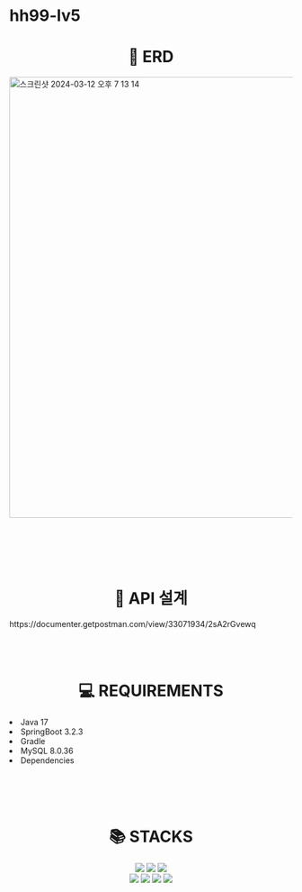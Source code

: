 # hh99-lv5

<div align=center><h1>📌 ERD</h1></div>
 <img width="783" alt="스크린샷 2024-03-12 오후 7 13 14" src="https://github.com/hh99-team-project/hanghae-board-back/assets/157681548/9c00b1ec-c640-4eb5-bf69-74729010b692">

<br><br><br><br>

<div align=center><h1>📌 API 설계</h1></div>
https://documenter.getpostman.com/view/33071934/2sA2rGvewq
<br><br><br><br>

<div align=center><h1>💻 REQUIREMENTS</h1></div>
<li>Java 17</li>
<li>SpringBoot 3.2.3</li>
<li>Gradle</li>
<li>MySQL 8.0.36</li>
<li>Dependencies</li>
<br><br><br><br>

<div align=center><h1>📚 STACKS</h1></div>
<div align=center> 
  <img src="https://img.shields.io/badge/java-007396?style=for-the-badge&logo=java&logoColor=white">
  <img src="https://img.shields.io/badge/spring-6DB33F?style=for-the-badge&logo=spring&logoColor=white"> 
  <img src="https://img.shields.io/badge/springboot-6DB33F?style=for-the-badge&logo=springboot&logoColor=white">
  <br>
  <img src="https://img.shields.io/badge/github-181717?style=for-the-badge&logo=github&logoColor=white">
  <img src="https://img.shields.io/badge/git-F05032?style=for-the-badge&logo=git&logoColor=white">
  <img src="https://img.shields.io/badge/gradle-02303A?style=for-the-badge&logo=gradle&logoColor=white">
  <img src="https://img.shields.io/badge/mysql-4479A1?style=for-the-badge&logo=mysql&logoColor=white">
</div>
